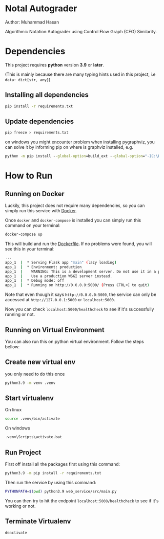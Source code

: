 # Notal Autograder
Author: Muhammad Hasan

Algorithmic Notation Autograder using Control Flow Graph (CFG) Similarity.

# Dependencies

This project requires __python__ version __3.9__ or __later__.

(This is mainly because there are many typing hints used in this project, i.e `data: dict[str, any]`)

## Installing all dependencies
```sh
pip install -r requirements.txt
```

## Update dependencies
```sh
pip freeze > requirements.txt
```


on windows you might encounter problem when installing pygraphviz, you can solve it by informing pip on where is graphviz installed, e.g.
```cmd
python -m pip install --global-option=build_ext --global-option="-IC:\Program Files\Graphviz\include" --global-option="-LC:\Program Files\Graphviz\lib" pygraphviz
```

# How to Run

## Running on Docker

Luckily, this project does not require many dependencies, so you can simply run this service with [Docker](https://www.docker.com/).

Once `docker` and `docker-compose` is installed you can simply run this command on your terminal:

```bash
docker-compose up
```

This will build and run the [Dockerfile](./Dockerfile). If no problems were found, you will see this in your terminal:

```bash
...
app_1  |  * Serving Flask app "main" (lazy loading)
app_1  |  * Environment: production
app_1  |    WARNING: This is a development server. Do not use it in a production deployment.
app_1  |    Use a production WSGI server instead.
app_1  |  * Debug mode: off
app_1  |  * Running on http://0.0.0.0:5000/ (Press CTRL+C to quit)
```

Note that even though it says `http://0.0.0.0:5000`, the service can only be accessed at `http://127.0.0.1:5000` or `localhost:5000`.

Now you can check `localhost:5000/healthcheck` to see if it's successfully running or not.

<!-- TODO: Add Documentation on API -->

## Running on Virtual Environment

You can also run this on python virtual environment. Follow the steps bellow:

## Create new virtual env
you only need to do this once
```sh
python3.9 -m venv .venv
```

## Start virtualenv
On linux
```sh
source .venv/bin/activate
```

On windows
```cmd
.venv\Scripts\activate.bat
```

## Run Project

First off install all the packages first using this command:

```bash
python3.9 -m pip install -r requirements.txt
```

Then run the service by using this command:

```bash
PYTHONPATH=$(pwd) python3.9 web_service/src/main.py
```

You can then try to hit the endpoint `localhost:5000/healthcheck` to see if it's working or not.


## Terminate Virtualenv
```sh
deactivate
```